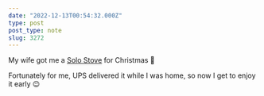 ```yaml
---
date: "2022-12-13T00:54:32.000Z"
type: post 
post_type: note
slug: 3272
---
```

My wife got me a [Solo Stove](https://www.solostove.com/en-us) for Christmas 🎄 

Fortunately for me, UPS delivered it while I was home, so now I get to enjoy it early 😉
